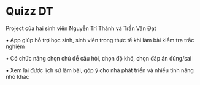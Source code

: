 # Quizz DT
Project của hai sinh viên Nguyễn Trí Thành và Trần Văn Đạt

• App giúp hỗ trợ học sinh, sinh viên trong thực tế khi làm bài kiểm tra trắc nghiệm

• Có chức năng chọn chủ đề câu hỏi, chọn độ khó, chọn đáp án đúng/sai

• Xem lại được lịch sử làm bài, góp ý cho nhà phát triển và nhiều tính năng nhỏ khác
